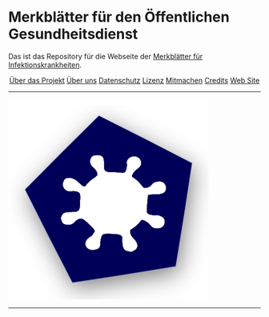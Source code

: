 # Merkblätter für den Öffentlichen Gesundheitsdienst
Das ist das Repository für die Webseite der <a href="https://jakobschumacher.github.io/oegd_merkblaetter">Merkblätter für Infektionskrankheiten</a>.
<p align="center">
    <a href="pages/about.html">Über das Projekt</a>
    <a href="#who-we-are">Über uns</a>
    <a href="#data-privacy">Datenschutz</a>
    <a href="#licensing">Lizenz</a>
    <a href="#how-to-contribute">Mitmachen</a>
    <a href="#credits">Credits</a>
    <a href="https://www.merkblaetter-fuer-infektionskrankheiten.de">Web Site</a>

<hr />

 <a href="https://www.merkblaetter-fuer-infektionskrankheiten.de"><img src="assets/images/Logo2.png" width="400" height="400" alt="Logo"/></a>
</p>
<hr />


